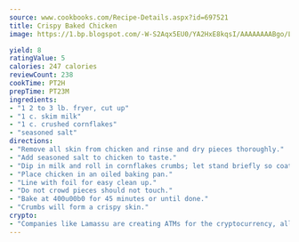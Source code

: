```yaml
---
source: www.cookbooks.com/Recipe-Details.aspx?id=697521
title: Crispy Baked Chicken
image: https://1.bp.blogspot.com/-W-S2Aqx5EU0/YA2HxE8kqsI/AAAAAAAABgo/LNxJ2X_rvYgPNsplYMgQNjuwxaZ0e3pQQCLcBGAsYHQ/s320/17.png

yield: 8
ratingValue: 5
calories: 247 calories
reviewCount: 238
cookTime: PT2H
prepTime: PT23M
ingredients:
- "1 2 to 3 lb. fryer, cut up"
- "1 c. skim milk"
- "1 c. crushed cornflakes"
- "seasoned salt"
directions:
- "Remove all skin from chicken and rinse and dry pieces thoroughly."
- "Add seasoned salt to chicken to taste."
- "Dip in milk and roll in cornflakes crumbs; let stand briefly so coating will adhere."
- "Place chicken in an oiled baking pan."
- "Line with foil for easy clean up."
- "Do not crowd pieces should not touch."
- "Bake at 400u00b0 for 45 minutes or until done."
- "Crumbs will form a crispy skin."
crypto:
- "Companies like Lamassu are creating ATMs for the cryptocurrency, allowing you to scan your Bitcoin QR code, enter your cash, and buy bitcoin with the push of a button."
---
```

